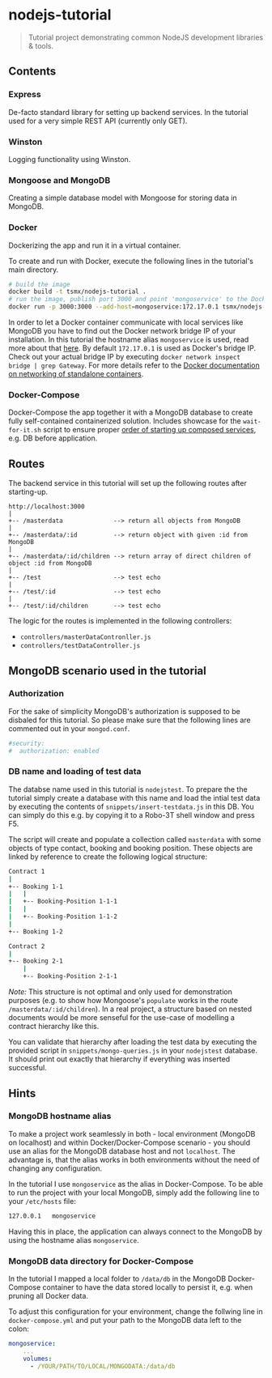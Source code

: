 # nodejs-tutorial

> Tutorial project demonstrating common NodeJS development libraries & tools.

## Contents

### Express

De-facto standard library for setting up backend services. In the tutorial used for a very simple REST API (currently only GET).

### Winston

Logging functionality using Winston.

### Mongoose and MongoDB

Creating a simple database model with Mongoose for storing data in MongoDB.

### Docker

Dockerizing the app and run it in a virtual container.

To create and run with Docker, execute the following lines in the tutorial's main directory.

```bash
# build the image
docker build -t tsmx/nodejs-tutorial .
# run the image, publish port 3000 and point 'mongoservice' to the Docker bridge IP to localhost
docker run -p 3000:3000 --add-host=mongoservice:172.17.0.1 tsmx/nodejs-tutorial
```

In order to let a Docker container communicate with local services like MongoDB you have to find out the Docker network bridge IP of your installation. In this tutorial the hostname alias `mongoservice` is used, read more about that [here](#mongodb-hostname-alias). By default `172.17.0.1` is used as Docker's bridge IP. Check out your actual bridge IP by executing `docker network inspect bridge | grep Gateway`. For more details refer to the [Docker documentation on networking of standalone containers](https://docs.docker.com/network/network-tutorial-standalone/).

### Docker-Compose

Docker-Compose the app together it with a MongoDB database to create fully self-contained containerized solution. Includes showcase for the `wait-for-it.sh` script to ensure proper [order of starting up composed services](https://docs.docker.com/compose/startup-order/), e.g. DB before application.

## Routes

The backend service in this tutorial will set up the following routes after starting-up.

```
http://localhost:3000
|
+-- /masterdata              --> return all objects from MongoDB
|
+-- /masterdata/:id          --> return object with given :id from MongoDB
|
+-- /masterdata/:id/children --> return array of direct children of object :id from MongoDB 
|
+-- /test                    --> test echo
|
+-- /test/:id                --> test echo
|
+-- /test/:id/children       --> test echo
```

The logic for the routes is implemented in the following controllers:

- `controllers/masterDataContronller.js`
- `controllers/testDataController.js`

## MongoDB scenario used in the tutorial

### Authorization

For the sake of simplicity MongoDB's authorization is supposed to be disbaled for this tutorial. So please make sure that the following lines are commented out in your `mongod.conf`.

```bash
#security:
#  authorization: enabled
```

### DB name and loading of test data

The databse name used in this tutorial is `nodejstest`. To prepare the the tutorial simply create a database with this name and load the intial test data by executing the contents of `snippets/insert-testdata.js` in this DB. You can simply do this e.g. by copying it to a Robo-3T shell window and press F5.

The script will create and populate a collection called `masterdata` with some objects of type contact, booking and booking position. These objects are linked by reference to create the following logical structure:

```bash
Contract 1
|
+-- Booking 1-1
|   |
|   +-- Booking-Position 1-1-1
|   |
|   +-- Booking-Position 1-1-2
|
+-- Booking 1-2

Contract 2
|
+-- Booking 2-1
    |
    +-- Booking-Position 2-1-1
```

*Note:* This structure is not optimal and only used for demonstration purposes (e.g. to show how Mongoose's `populate` works in the route `/masterdata/:id/children`). In a real project, a structure based on nested documents would be more senseful for the use-case of modelling a contract hierarchy like this.

You can validate that hierarchy after loading the test data by executing the provided script in `snippets/mongo-queries.js` in your `nodejstest` database. It should print out exactly that hierarchy if everything was inserted successful.

## Hints

### MongoDB hostname alias

To make a project work seamlessly in both - local environment (MongoDB on localhost) and within Docker/Docker-Compose scenario - you should use an alias for the MongoDB database host and not `localhost`. The advantage is, that the alias works in both environments without the need of changing any configuration.

In the tutorial I use `mongoservice` as the alias in Docker-Compose. To be able to run the project with your local MongoDB, simply add the following line to your `/etc/hosts` file:

```bash
127.0.0.1   mongoservice
```

Having this in place, the application can always connect to the MongoDB by using the hostname alias `mongoservice`.

### MongoDB data directory for Docker-Compose

In the tutorial I mapped a local folder to `/data/db` in the MongoDB Docker-Compose container to have the data stored locally to persist it, e.g. when pruning all Docker data.

To adjust this configuration for your environment, change the follwing line in `docker-compose.yml` and put your path to the MongoDB data left to the colon:

```yml
mongoservice:
    ...
    volumes:
      - /YOUR/PATH/TO/LOCAL/MONGODATA:/data/db
```

